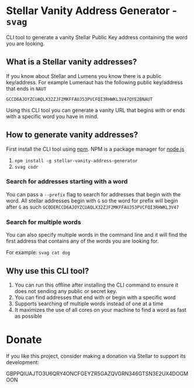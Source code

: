 # Stellar Vanity Address Generator - `svag`

CLI tool to generate a vanity Stellar Public Key address containing the word you are looking.

## What is a Stellar vanity addresses?

If you know about Stellar and Lumens you know there is a public key/address. For example Lumenaut has the following public key/address that ends in `NAUT`

```
GCCD6AJOYZCUAQLX32ZJF2MKFFAUJ53PVCFQI3RHWKL3V47QYE2BNAUT
```

Using this CLI tool you can generate a vanity URL that begins with or ends with a specific word you have in mind.

## How to generate vanity addresses?

First install the CLI tool using [npm](https://www.npmjs.com). NPM is a package manager for [node.js](https://nodejs.org/en/)

1. `npm install -g stellar-vanity-address-generator`
1. `svag codr`

### Search for addresses starting with a word

You can pass a `--prefix` flag to search for addresses that begin with the word. All stellar addresses begin with `G` so the word for prefix will begin after `G` as such `GCODERCCD6AJOYZCUAQLX32ZJF2MKFFAUJ53PVCFQI3RHWKL3V47`

### Search for multiple words

You can also specify multiple words in the command line and it will find the first address that contains any of the words you are looking for.

For example: `svag cat dog`

## Why use this CLI tool?

1. You can run this offline after installing the CLI command to ensure it does not sending any public or secret key.
1. You can find addresses that end with or begin with a specific word
1. Supports searching of multiple words instead of one at a time
1. It maximizes the use of all cores on your machine to find a word as fast as possible

# Donate

If you like this project, consider making a donation via Stellar to support its development:

GBPPQIUAJTO3U6QRY4ONCFGEYZR5GAZQVGRN346GTSN3E2UX4DOGMOON
